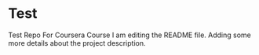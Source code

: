 # Test
Test Repo For Coursera Course
I am editing the README file. Adding some more details about the project description.
